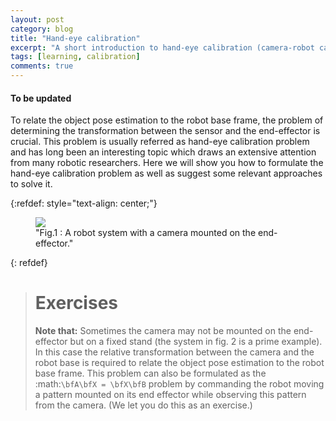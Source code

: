 ```yaml
---
layout: post
category: blog
title: "Hand-eye calibration"
excerpt: "A short introduction to hand-eye calibration (camera-robot calibration)."
tags: [learning, calibration]
comments: true
---
```


#### To be updated

To relate the object pose
estimation to the robot base frame, the problem of determining the
transformation between the sensor and the end-effector is
crucial. This problem is usually referred as hand-eye calibration
problem and has long been an interesting topic which draws an
extensive attention from many robotic researchers. Here we
will show you how to formulate the hand-eye calibration problem as
well as suggest some relevant approaches to solve it.


<!-- In this Chapter, we consider one of the most fundamental tasks of -->
<!-- robot vision: *determining the position of the object relative to the -->
<!-- robot*. -->

{:refdef: style="text-align: center;"}
<figure>
  <img src="{{ site.url }}/images/denso-ensenso-object.png">
  <figcaption>"Fig.1 : A robot system with a camera mounted on the end-effector."</figcaption>
</figure>
{: refdef}

<!-- To have a better visualization of the problem, let us briefly consider -->
<!-- a robotics system as depicted in Fig. 1. The relative -->
<!-- transformation $_{b} T^{o}$ between the object -->
<!-- and the robot base is determined as follows: -->

<!-- Approaches and Implementations -->
<!-- ============================================ -->
<!-- As :math:`\bfX`, :math:`\bfA` and :math:`\bfB` represent rigid-body trans- formations, they live in -->
<!-- :math:`\bfS \bfE(3)`, a subset of the space of 4×4 matrices endowed with a -->
<!-- non-trivial Lie group structure, solving for :math:`\bfX` a difficult -->
<!-- problem. As it will requires many advanced mathematics theories to solve -->
<!-- this problem, we only list out some well-known articles for your reference. -->

<!-- - Using the Euclidean Group: -->
  
<!--   Park F. & Martin B., *Robot Sensor Calibration: Solving AX = XB -->
<!--   on the Euclidean Group*,  IEEE Transactions on Robotics and -->
<!--   Automation, (10) 1994, p. 717–721, available at `robotics.snu.ac.kr <http://robotics.snu.ac.kr/fcp/files/_pdf_files_publications/7_c/robot_sensor_calibration.pdf>`_ -->

<!-- - Using dual quaternions: -->
  
<!--   Daniilidis K., *Hand-eye calibration using dual quaternions* -->
<!--   Int. Journ. Robotics Res, 18: 286-298, 1999, available at -->
<!--   `citeseerx.ist.psu.edu <http://citeseerx.ist.psu.edu/viewdoc/download?doi=10.1.1.18.366&rep=rep1&type=pdf>`_ -->

<!-- - Others: -->
  
<!--   Strobl, K. H., & Hirzinger, G. (2006, October), *Optimal hand-eye -->
<!--   calibration*, In Intelligent Robots and Systems, 2006 IEEE/RSJ -->
<!--   International Conference on (pp. 4647-4653),  available at -->
<!--   `here <http://ai2-s2-pdfs.s3.amazonaws.com/0646/aaa662a8e0b2a0a2bbcad938d68cd45102f7.pdf>`_ -->
  

<!-- Our open-source python implementation of F. Park, B. Martin's paper is available at . -->


> Exercises
> ===========================================
> **Note that:** Sometimes the camera may not be mounted on the end-effector
> but on a fixed stand (the system in fig. 2 is a prime
> example). In this case the relative transformation between the camera
> and the robot base is required to relate the object pose estimation to
> the robot base frame. This problem can also be formulated as the :math:`\bfA\bfX = \bfX\bfB`
> problem by commanding the robot moving a pattern mounted on its end
> effector while observing this pattern from the camera. (We let you do
> this as an exercise.)

<!-- .. admonition:: Exercise -->
		
<!--    Consider the system in fig. 2, formulate the problem of finding the -->
<!--    relative transformation between the camera and the robot base as -->
<!--    the :math:`\bfA\bfX = \bfX\bfB` problem. -->

<!--    .. figure:: ../figures/robot_vision/ensenso-denso-fixed.png -->
<!--       :width: 80% -->
<!--       :alt: denso -->
<!--       :align: center -->

<!--       ..    -->

<!-- 	 Fig. 2: A robot system where the camera is not mounted on the -->
<!-- 	 end-effector but on a fixed stand. -->
